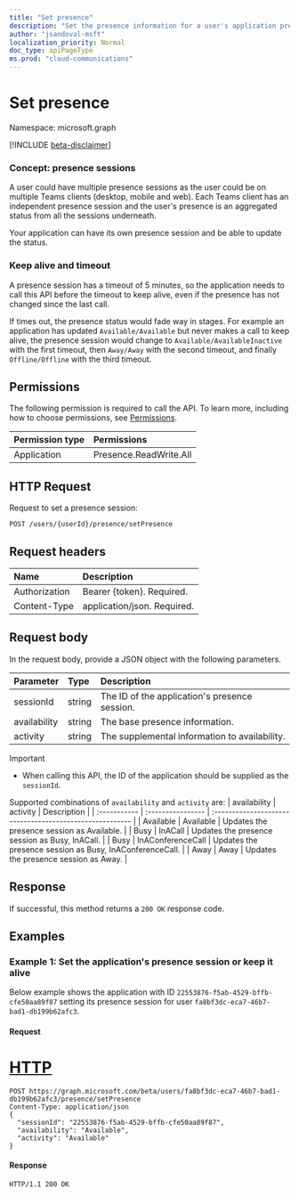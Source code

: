 ```yaml
---
title: "Set presence"
description: "Set the presence information for a user's application presence session."
author: "jsandoval-msft"
localization_priority: Normal
doc_type: apiPageType
ms.prod: "cloud-communications"
---
```


# Set presence

Namespace: microsoft.graph

[!INCLUDE [beta-disclaimer](../../includes/beta-disclaimer.md)]

### Concept: presence sessions
A user could have multiple presence sessions as the user could be on multiple Teams clients (desktop, mobile and web). Each Teams client has an independent presence session and the user's presence is an aggregated status from all the sessions underneath.

Your application can have its own presence session and be able to update the status.

### Keep alive and timeout
A presence session has a timeout of 5 minutes, so the application needs to call this API before the timeout to keep alive, even if the presence has not changed since the last call.

If times out, the presence status would fade way in stages. For example an application has updated `Available/Available` but never makes a call to keep alive, the presence session would change to `Available/AvailableInactive` with the first timeout, then `Away/Away` with the second timeout, and finally `Offline/Offline` with the third timeout.

## Permissions
The following permission is required to call the API. To learn more, including how to choose permissions, see [Permissions](/graph/permissions-reference).

| Permission type | Permissions            |
| :-------------- | :--------------------- |
| Application     | Presence.ReadWrite.All |

## HTTP Request
Request to set a presence session:
<!-- { "blockType": "ignored" } -->
```http
POST /users/{userId}/presence/setPresence
```
## Request headers
| Name          | Description                 |
| :------------ | :-------------------------- |
| Authorization | Bearer {token}. Required.   |
| Content-Type  | application/json. Required. |

## Request body

In the request body, provide a JSON object with the following parameters.

| Parameter    | Type   | Description                                   |
| :----------- | :----- | :-------------------------------------------- |
| sessionId    | string | The ID of the application's presence session. |
| availability | string | The base presence information.                |
| activity     | string | The supplemental information to availability. |

> [!IMPORTANT]
> * When calling this API, the ID of the application should be supplied as the `sessionId`.

Supported combinations of `availability` and `activity` are:
| availability | activity          | Description                                              |
| :----------- | :---------------- | :------------------------------------------------------- |
| Available    | Available         | Updates the presence session as Available.               |
| Busy         | InACall           | Updates the presence session as Busy, InACall.           |
| Busy         | InAConferenceCall | Updates the presence session as Busy, InAConferenceCall. |
| Away         | Away              | Updates the presence session as Away.                    |

## Response
If successful, this method returns a `200 OK` response code.

## Examples

### Example 1: Set the application's presence session or keep it alive
Below example shows the application with ID `22553876-f5ab-4529-bffb-cfe50aa89f87` setting its presence session for user `fa8bf3dc-eca7-46b7-bad1-db199b62afc3`.

#### Request

# [HTTP](#tab/http)
<!-- {
  "blockType": "request",
  "name": "get-your-presence"
}-->

```msgraph-interactive
POST https://graph.microsoft.com/beta/users/fa8bf3dc-eca7-46b7-bad1-db199b62afc3/presence/setPresence
Content-Type: application/json
{
  "sessionId": "22553876-f5ab-4529-bffb-cfe50aa89f87",
  "availability": "Available",
  "activity": "Available"
}
```

#### Response

<!-- {
  "blockType": "response",
  "name": "get-your-presence",
  "@odata.type": "microsoft.graph.presence",
  "truncated":"true"
} -->
```http
HTTP/1.1 200 OK
```

